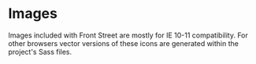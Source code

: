 # Images

Images included with Front Street are mostly for IE 10-11 compatibility. For other browsers vector versions of these icons are generated within the project's Sass files.
